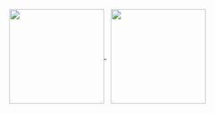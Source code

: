 <a href="https://github.com/theajack?tab=repositories">
    <img align="center" height="170" src="https://github-readme-stats.vercel.app/api?username=huyikai&count_private=true&show_icons=true&layout=compact&title_color=ffffff&icon_color=79ff97&text_color=aaaaaa&bg_color=0e1116&border_color=888888"/>
</a>&nbsp;

<a href="https://github.com/theajack">
    <img align="center" height="170" src="https://github-readme-stats.vercel.app/api/top-langs/?username=huyikai&hide=html&layout=compact&title_color=ffffff&icon_color=79ff97&text_color=aaaaaa&bg_color=0e1116&border_color=888888"/>
</a>
